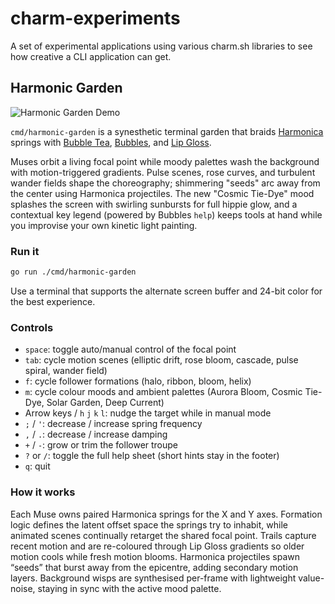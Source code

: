 # charm-experiments

A set of experimental applications using various charm.sh libraries to see how creative a CLI application can get.

## Harmonic Garden

![Harmonic Garden Demo](vhs/harmonic-garden.gif)

`cmd/harmonic-garden` is a synesthetic terminal garden that braids [Harmonica](https://github.com/charmbracelet/harmonica) springs with [Bubble Tea](https://github.com/charmbracelet/bubbletea), [Bubbles](https://github.com/charmbracelet/bubbles), and [Lip Gloss](https://github.com/charmbracelet/lipgloss).

Muses orbit a living focal point while moody palettes wash the background with motion-triggered gradients. Pulse scenes, rose curves, and turbulent wander fields shape the choreography; shimmering "seeds" arc away from the center using Harmonica projectiles. The new "Cosmic Tie-Dye" mood splashes the screen with swirling sunbursts for full hippie glow, and a contextual key legend (powered by Bubbles `help`) keeps tools at hand while you improvise your own kinetic light painting.

### Run it

```bash
go run ./cmd/harmonic-garden
```

Use a terminal that supports the alternate screen buffer and 24-bit color for the best experience.

### Controls

- `space`: toggle auto/manual control of the focal point
- `tab`: cycle motion scenes (elliptic drift, rose bloom, cascade, pulse spiral, wander field)
- `f`: cycle follower formations (halo, ribbon, bloom, helix)
- `m`: cycle colour moods and ambient palettes (Aurora Bloom, Cosmic Tie-Dye, Solar Garden, Deep Current)
- Arrow keys / `h` `j` `k` `l`: nudge the target while in manual mode
- `;` / `'`: decrease / increase spring frequency
- `,` / `.`: decrease / increase damping
- `+` / `-`: grow or trim the follower troupe
- `?` or `/`: toggle the full help sheet (short hints stay in the footer)
- `q`: quit

### How it works

Each Muse owns paired Harmonica springs for the X and Y axes. Formation logic defines the latent offset space the springs try to inhabit, while animated scenes continually retarget the shared focal point. Trails capture recent motion and are re-coloured through Lip Gloss gradients so older motion cools while fresh motion blooms. Harmonica projectiles spawn “seeds” that burst away from the epicentre, adding secondary motion layers. Background wisps are synthesised per-frame with lightweight value-noise, staying in sync with the active mood palette.
